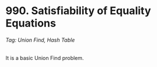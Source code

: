 # 990. Satisfiability of Equality Equations

###### Tag: Union Find, Hash Table

It is a basic Union Find problem.